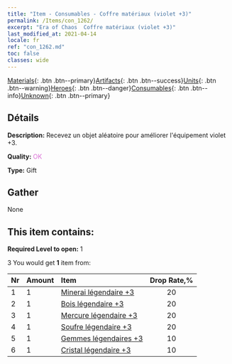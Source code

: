 ```yaml
---
title: "Item - Consumables - Coffre matériaux (violet +3)"
permalink: /Items/con_1262/
excerpt: "Era of Chaos  Coffre matériaux (violet +3)"
last_modified_at: 2021-04-14
locale: fr
ref: "con_1262.md"
toc: false
classes: wide
---
```

 [Materials](/fr/Items/){: .btn .btn--primary}[Artifacts](/fr/Items/Artifacts/){: .btn .btn--success}[Units](/fr/Items/Units/){: .btn .btn--warning}[Heroes](/fr/Items/Heroes/){: .btn .btn--danger}[Consumables](/fr/Items/Consumables/){: .btn .btn--info}[Unknown](/fr/Items/Unknown/){: .btn .btn--primary}

## Détails
 **Description:** Recevez un objet aléatoire pour améliorer l'équipement violet +3.

 **Quality:** <span style="color: #DA70D6">OK</span>

 **Type:** Gift

## Gather

  None

## This item contains:

 **Required Level to open:** 1

 3 You would get **1** item  from:

  | Nr | Amount |     Item    | Drop Rate,% |
  |:---|:-------|:------------|:---------:|
  | 1 | 1 | [Minerai légendaire +3](/fr/Items/mat_54/) | 20 | 
  | 2 | 1 | [Bois légendaire +3](/fr/Items/mat_55/) | 20 | 
  | 3 | 1 | [Mercure légendaire +3](/fr/Items/mat_56/) | 20 | 
  | 4 | 1 | [Soufre légendaire +3](/fr/Items/mat_57/) | 20 | 
  | 5 | 1 | [Gemmes légendaires +3](/fr/Items/mat_58/) | 10 | 
  | 6 | 1 | [Cristal légendaire +3](/fr/Items/mat_59/) | 10 | 
